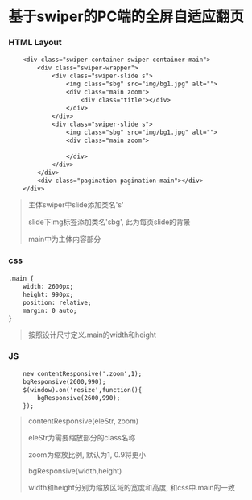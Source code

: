 # 基于swiper的PC端的全屏自适应翻页 #

### HTML Layout ###
		<div class="swiper-container swiper-container-main">
		    <div class="swiper-wrapper">
		        <div class="swiper-slide s">
		            <img class="sbg" src="img/bg1.jpg" alt="">
		            <div class="main zoom">
		                <div class="title"></div>
		            </div>
		        </div>
		        <div class="swiper-slide s">
		            <img class="sbg" src="img/bg1.jpg" alt="">
		            <div class="main zoom">
		                
		            </div>
		        </div>
		    </div>
		    <div class="pagination pagination-main"></div>
		</div>
>主体swiper中slide添加类名's'
>
>slide下img标签添加类名'sbg', 此为每页slide的背景
>
>main中为主体内容部分

### css ###
	.main {
	    width: 2600px;
	    height: 990px;
	    position: relative;
  		margin: 0 auto;
	}
>按照设计尺寸定义.main的width和height

### JS ###
		new contentResponsive('.zoom',1); 
    	bgResponsive(2600,990);
	    $(window).on('resize',function(){
	        bgResponsive(2600,990);
	    });
>contentResponsive(eleStr, zoom)
>
>eleStr为需要缩放部分的class名称
>
>zoom为缩放比例, 默认为1, 0.9将更小
>
>bgResponsive(width,height)
>
>width和height分别为缩放区域的宽度和高度, 和css中.main的一致